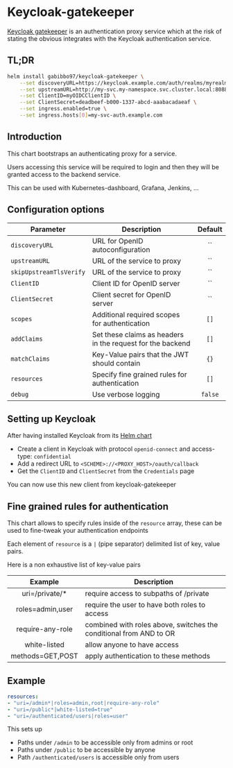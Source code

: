 # Keycloak-gatekeeper

[Keycloak gatekeeper](https://github.com/keycloak/keycloak-gatekeeper) is an authentication proxy service which at the risk of stating the obvious integrates with the Keycloak authentication service.

## TL;DR

```bash
helm install gabibbo97/keycloak-gatekeeper \
    --set discoveryURL=https://keycloak.example.com/auth/realms/myrealm \
    --set upstreamURL=http://my-svc.my-namespace.svc.cluster.local:8088 \
    --set ClientID=myOIDCClientID \
    --set ClientSecret=deadbeef-b000-1337-abcd-aaabacadaeaf \
    --set ingress.enabled=true \
    --set ingress.hosts[0]=my-svc-auth.example.com
```

## Introduction

This chart bootstraps an authenticating proxy for a service.

Users accessing this service will be required to login and then they will be granted access to the backend service.

This can be used with Kubernetes-dashboard, Grafana, Jenkins, ...

## Configuration options

| Parameter      | Description                                                | Default |
| -------------- | ---------------------------------------------------------- | :-----: |
| `discoveryURL` | URL for OpenID autoconfiguration                           | ``      |
| `upstreamURL`  | URL of the service to proxy                                | ``      |
| `skipUpstreamTlsVerify`  | URL of the service to proxy                      | ``      |
| `ClientID`     | Client ID for OpenID server                                | ``      |
| `ClientSecret` | Client secret for OpenID server                            | ``      |
| `scopes`       | Additional required scopes for authentication              | `[]`    |
| `addClaims`    | Set these claims as headers in the request for the backend | `[]`    |
| `matchClaims`  | Key-Value pairs that the JWT should contain                | `{}`    |
| `resources`    | Specify fine grained rules for authentication              | `[]`    |
| `debug`        | Use verbose logging                                        | `false` |

## Setting up Keycloak

After having installed Keycloak from its [Helm chart](https://github.com/helm/charts/tree/master/stable/keycloak)

* Create a client in Keycloak with protocol `openid-connect` and access-type: `confidential`
* Add a redirect URL to `<SCHEME>://<PROXY_HOST>/oauth/callback`
* Get the `ClientID` and `ClientSecret` from the `Credentials` page

You can now use this new client from keycloak-gatekeeper

## Fine grained rules for authentication

This chart allows to specify rules inside of the `resource` array, these can be used to fine-tweak your authentication endpoints

Each element of `resource` is a `|` (pipe separator) delimited list of key, value pairs.

Here is a non exhaustive list of key-value pairs

| Example          | Description                                                        |
| :--------------: | ------------------------------------------------------------------ |
| uri=/private/*   | require access to subpaths of /private                             |
| roles=admin,user | require the user to have both roles to access                      |
| require-any-role | combined with roles above, switches the conditional from AND to OR |
| white-listed     | allow anyone to have access                                        |
| methods=GET,POST | apply authentication to these methods                              |

## Example

```yaml
resources:
- "uri=/admin*|roles=admin,root|require-any-role"
- "uri=/public*|white-listed=true"
- "uri=/authenticated/users|roles=user"
```

This sets up

* Paths under `/admin` to be accessible only from admins or root
* Paths under `/public` to be accessible by anyone
* Path `/authenticated/users` is accessible only from users
